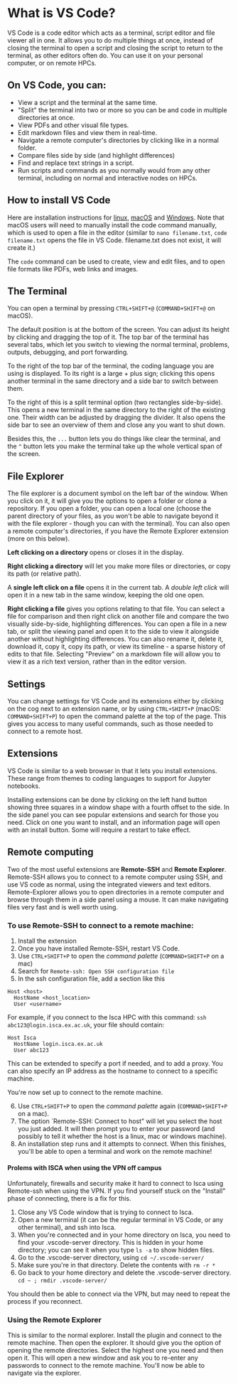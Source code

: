 # What is VS Code?
VS Code is a code editor which acts as a terminal, script editor and file viewer all in one. It allows you to do multiple things at once, instead of closing the terminal to open a script and closing the script to return to the terminal, as other editors often do.
You can use it on your personal computer, or on remote HPCs.

## On VS Code, you can:
- View a script and the terminal at the same time.
- "Split" the terminal into two or more so you can be and code in multiple directories at once. 
- View PDFs and other visual file types.
- Edit markdown files and view them in real-time.
- Navigate a remote computer's directories by clicking like in a normal folder.
- Compare files side by side (and highlight differences)
- Find and replace text strings in a script. 
- Run scripts and commands as you normally would from any other terminal, including on normal and interactive nodes on HPCs.

## How to install VS Code

Here are installation instructions for [linux](https://code.visualstudio.com/docs/setup/linux), [macOS](https://code.visualstudio.com/docs/setup/mac) and [Windows](https://code.visualstudio.com/docs/setup/windows). 
Note that macOS users will need to manually install the code command manually, which is used to open a file in the editor (similar to `nano filename.txt`, `code filename.txt` opens the file in VS Code. filename.txt does not exist, it will create it.)

The `code` command can be used to create, view and edit files, and to open file formats like PDFs, web links and images. 

## The Terminal
You can open a terminal by pressing `CTRL+SHIFT+@` (`COMMAND+SHIFT+@` on macOS). 

The default position is at the bottom of the screen. You can adjust its height by clicking and dragging the top of it. 
The top bar of the terminal has several tabs, which let you switch to viewing the normal terminal, problems, outputs, debugging, and port forwarding. 

To the right of the top bar of the terminal, the coding language you are using is displayed. 
To its right is a large + plus sign; clicking this opens another terminal in the same directory and a side bar to switch between them. 

To the right of this is a split terminal option (two rectangles side-by-side). This opens a new terminal in the same directory to the right of the existing one. Their width can be adjusted by dragging the divider. It also opens the side bar to see an overview of them and close any you want to shut down. 

Besides this, the `...` button lets you do things like clear the terminal, and the `^` button lets you make the terminal take up the whole vertical span of the screen. 


## File Explorer
The file explorer is a document symbol on the left bar of the window. When you click on it, it will give you the options to open a folder or clone a repository. If you open a folder, you can open a local one (choose the parent directory of your files, as you won't be able to navigate beyond it with the file explorer - though you can with the terminal). You can also open a remote computer's directories, if you have the Remote Explorer extension (more on this below). 

**Left clicking on a directory** opens or closes it in the display. 

**Right clicking a directory** will let you make more files or directories, or copy its path (or relative path).

A **single left click on a file** opens it in the current tab. A *double left click* will open it in a new tab in the same window, keeping the old one open. 

**Right clicking a file** gives you options relating to that file. You can select a file for comparison and then right click on another file and compare the two visually side-by-side, highlighting differences. You can open a file in a new tab, or split the viewing panel and open it to the side to view it alongside another without highlighting differences. You can also rename it, delete it, download it, copy it, copy its path, or view its timeline - a sparse history of edits to that file. Selecting "Preview" on a markdown file will allow you to view it as a rich text version, rather than in the editor version. 


## Settings
You can change settings for VS Code and its extensions either by clicking on the cog next to an extension name, or by using `CTRL+SHIFT+P` (macOS: `COMMAND+SHIFT+P`) to open the command palette at the top of the page. This gives you access to many useful commands, such as those needed to connect to a remote host. 

## Extensions 
VS Code is similar to a web browser in that it lets you install extensions. These range from themes to coding languages to support for Jupyter notebooks. 

Installing extensions can be done by clicking on the left hand button showing three squares in a window shape with a fourth offset to the side. In the side panel you can see popular extensions and search for those you need. Click on one you want to install, and an information page will open with an install button. Some will require a restart to take effect. 

## Remote computing
Two of the most useful extensions are **Remote-SSH** and **Remote Explorer**.
Remote-SSH allows you to connect to a remote computer using SSH, and use VS code as normal, using the integrated viewers and text editors. 
Remote-Explorer allows you to open directories in a remote computer and browse through them in a side panel using a mouse. It can make navigating files very fast and is well worth using.

### To use Remote-SSH to connect to a remote machine:
1. Install the extension
2. Once you have installed Remote-SSH, restart VS Code. 
3. Use `CTRL+SHIFT+P` to open the *command palette*  (`COMMAND+SHIFT+P` on a mac)
4. Search for `Remote-ssh: Open SSH configuration file`
5. In the ssh configuration file, add a section like this 
```
Host <host>
  HostName <host_location>
  User <username>
```
For example, if you connect to the Isca HPC with this command: `ssh abc123@login.isca.ex.ac.uk`, your file should contain:
```
Host Isca
  HostName login.isca.ex.ac.uk
  User abc123
```
This can be extended to specify a port if needed, and to add a proxy. 
You can also specify an IP address as the hostname to connect to a specific machine.

You're now set up to connect to the remote machine. 

6. Use `CTRL+SHIFT+P` to open the *command palette* again (`COMMAND+SHIFT+P` on a mac). 
7. The option `Remote-SSH: Connect to host" will let you select the host you just added. It will then prompt you to enter your password (and possibly to tell it whether the host is a linux, mac or windows machine). 
8. An installation step runs and it attempts to connect. When this finishes, you'll be able to open a terminal and work on the remote machine!

####  Prolems with ISCA when using the VPN off campus
Unfortunately, firewalls and security make it hard to connect to Isca using Remote-ssh when using the VPN. 
If you find yourself stuck on the "Install" phase of connecting, there is a fix for this.

1. Close any VS Code window that is trying to connect to Isca. 
2. Open a new terminal (it can be the regular terminal in VS Code, or any other terminal), and ssh into Isca. 
3. When you're connected and in your home directory on Isca, you need to find your .vscode-server directory. This is hidden in your home directory; you can see it when you type `ls -a` to show hidden files. 
4. Go to the .vscode-server directory, using `cd ~/.vscode-server/`
5. Make sure you're in that directory. Delete the contents with `rm -r *` 
6. Go back to your home directory and delete the .vscode-server directory. `cd ~ ; rmdir .vscode-server/` 

You should then be able to connect via the VPN, but may need to repeat the process if you reconnect. 


### Using the Remote Explorer
This is similar to the normal explorer. Install the plugin and connect to the remote machine. Then open the explorer. It should give you the option of opening the remote directories. Select the highest one you need and then open it. This will open a new window and ask you to re-enter any passwords to connect to the remote machine. You'll now be able to navigate via the explorer. 


